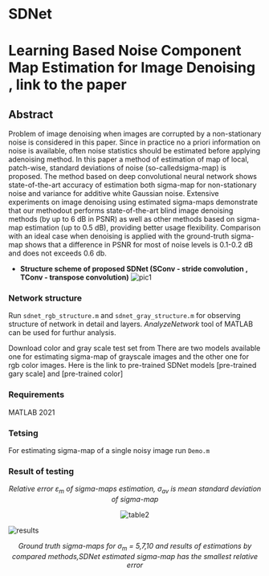 # SDNet

# Learning Based Noise Component Map Estimation for Image Denoising , link to the paper

 ##  Abstract 
 Problem  of  image  denoising  when  images  are corrupted  by  a  non-stationary  noise  is  considered  in  this  paper. Since  in  practice  no  a  priori  information  on  noise  is  available, often   noise   statistics   should   be   estimated   before   applying   adenoising   method.   In   this   paper   a   method   of   estimation   of map  of  local,  patch-wise,  standard  deviations  of  noise  (so-calledsigma-map) is proposed. The method based on deep convolutional neural network shows state-of-the-art accuracy of estimation both sigma-map  for  non-stationary  noise  and  variance  for  additive white  Gaussian  noise.  Extensive  experiments  on  image  denoising  using  estimated  sigma-maps  demonstrate  that  our  methodout performs  state-of-the-art  blind  image  denoising  methods  (by up to 6 dB in PSNR) as well as other methods based on sigma-map estimation (up to 0.5 dB), providing better usage flexibility. Comparison  with  an  ideal  case  when  denoising  is  applied  with the ground-truth sigma-map shows that a difference in PSNR for most  of  noise  levels  is  0.1-0.2  dB  and  does  not  exceeds  0.6  db.
 
 + **Structure scheme of proposed SDNet (SConv - stride convolution , TConv - transpose convolution)**
![pic1](https://user-images.githubusercontent.com/31028574/132021861-0cbd4ba0-31d4-46c9-9ede-79c67e496010.PNG)
        
  ### Network structure ###
  Run ``` sdnet_rgb_structure.m ```  and ``` sdnet_gray_structure.m ``` for observing structure of network in detail and layers. <i> AnalyzeNetwork </i> tool of MATLAB can be used for furthur analysis.
        
Download color and gray scale test set from 
There are two models available one for estimating sigma-map of grayscale images and the other one for rgb color images. Here is the link to pre-trained SDNet models [pre-trained gary scale] and [pre-trained color]

### Requirements ###
MATLAB 2021

### Tetsing ###
For estimating  sigma-map of a single noisy image run ``` Demo.m ``` 

### Result of testing ###

<p align="center">
<i> Relative error ε<sub>m</sub> of sigma-maps estimation, σ<sub>av</sub> is mean standard deviation of sigma-map </i>
</p>
<p align="center">
   <img src="https://user-images.githubusercontent.com/31028574/132628960-887a799a-be03-4855-8f37-dd4e25240eb8.PNG" alt="table2"/>
</p>


![results](https://user-images.githubusercontent.com/31028574/132587303-b2a153d9-ee20-4046-bd0e-39e816a83c61.PNG)
<p align="center">
<i> Ground truth sigma-maps for σ<sub>m</sub> = 5,7,10 and results of estimations by compared methods,SDNet estimated sigma-map has the smallest relative error </i>
</p>
